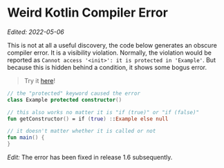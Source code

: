 # Weird Kotlin Compiler Error

_Edited: 2022-05-06_

This is not at all a useful discovery, the code below generates an obscure
compiler error. It is a visibility violation. Normally, the violation would be
reported as `Cannot access '<init>': it is protected in 'Example'`. But because
this is hidden behind a condition, it shows some bogus error.

> Try it [here][playground]!

```kotlin
// the "protected" keyword caused the error
class Example protected constructor()

// this also works no matter it is "if (true)" or "if (false)"
fun getConstructor() = if (true) ::Example else null

// it doesn't matter whether it is called or not
fun main() {
}
```

_Edit:_ The error has been fixed in release 1.6 subsequently.

[playground]: https://play.kotlinlang.org/
